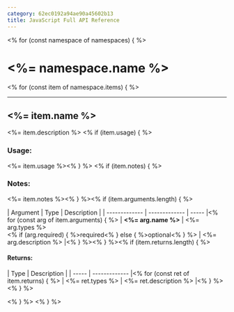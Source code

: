 ```yaml
---
category: 62ec0192a94ae90a45602b13
title: JavaScript Full API Reference
---
```


<% for (const namespace of namespaces) { %>
# <%= namespace.name %>

<% for (const item of namespace.items) { %>
___
## <%= item.name %>
<%= item.description %>
<% if (item.usage)  { %>
### Usage:
<%= item.usage %><% } %>
<% if (item.notes)  { %>
### Notes:
<%= item.notes %><% } %><% if (item.arguments.length) { %>

| Argument | Type | Description |
| ------------- | ------------- | ----- |<% for (const arg of item.arguments) { %>
| **<%= arg.name %>** | <span class="mp-arg-type"><%= arg.types %></span></br></span><% if (arg.required) { %><span class="mp-arg-required">required</span><% } else { %><span class="mp-arg-optional">optional</span><% } %> | <%= arg.description %> |<% } %><% } %><% if (item.returns.length) { %>
#### Returns:
| Type | Description |
| ----- | ------------- |<% for (const ret of item.returns) { %>
| <span class="mp-arg-type"><%= ret.types %></span> | <%= ret.description %> |<% } %><% } %>

<% } %>
<% } %>
